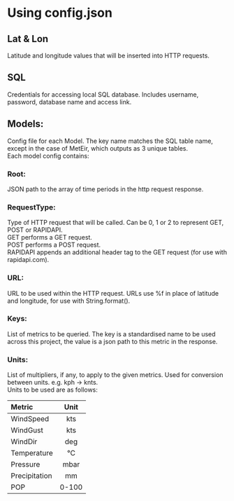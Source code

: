# Using config.json

## Lat & Lon

Latitude and longitude values that will be inserted into HTTP requests.

## SQL
Credentials for accessing local SQL database.
Includes username, password, database name and access link.

## Models:

Config file for each Model. The key name matches the SQL table name,
except in the case of MetEir, which outputs as 3 unique tables.<br>
Each model config contains:<br>

### Root:

JSON path to the array of time periods in the http request response.

### RequestType:

Type of HTTP request that will be called.
Can be 0, 1 or 2 to represent GET, POST or RAPIDAPI.<br>
GET performs a GET request.<br>
POST performs a POST request.<br>
RAPIDAPI appends an additional header tag to the GET request
(for use with rapidapi.com).

### URL:

URL to be used within the HTTP request.
URLs use %f in place of latitude and longitude, for use with String.format().

### Keys:

List of metrics to be queried.
The key is a standardised name to be used across this project,
the value is a json path to this metric in the response.

### Units:

List of multipliers, if any, to apply to the given metrics.
Used for conversion between units. e.g. kph -> knts. <br>
Units to be used are as follows:

| Metric        | Unit  |
|:--------------|:-----:|
| WindSpeed     |  kts  |
| WindGust      |  kts  |
| WindDir       |  deg  |
| Temperature   |  °C   |
| Pressure      | mbar  |
| Precipitation |  mm   |
| POP           | 0-100 |





